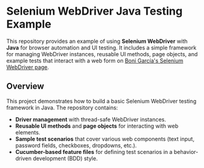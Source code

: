 # Selenium WebDriver Java Testing Example

This repository provides an example of using **Selenium WebDriver** with **Java** for browser automation and UI testing. It includes a simple framework for managing WebDriver instances, reusable UI methods, page objects, and example tests that interact with a web form on [Boni García's Selenium WebDriver page](https://bonigarcia.dev/selenium-webdriver-java/web-form.html).


## Overview

This project demonstrates how to build a basic Selenium WebDriver testing framework in Java. The repository contains:

- **Driver management** with thread-safe WebDriver instances.
- **Reusable UI methods** and **page objects** for interacting with web elements.
- **Sample test scenarios** that cover various web components (text input, password fields, checkboxes, dropdowns, etc.).
- **Cucumber-based feature files** for defining test scenarios in a behavior-driven development (BDD) style.


